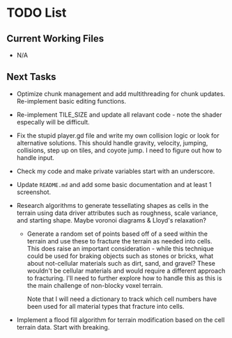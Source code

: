 # TODO List

## Current Working Files

- N/A

## Next Tasks

- Optimize chunk management and add multithreading for chunk updates. Re-implement basic editing functions.

- Re-implement TILE_SIZE and update all relavant code - note the shader especally will be difficult.

- Fix the stupid player.gd file and write my own collision logic or look for alternative solutions. This should handle gravity, velocity, jumping, collisions, step up on tiles, and coyote jump. I need to figure out how to handle input.

- Check my code and make private variables start with an underscore.

- Update `README.md` and add some basic documentation and at least 1 screenshot.

- Research algorithms to generate tessellating shapes as cells in the terrain using data driver attributes such as roughness, scale variance, and starting shape. Maybe voronoi diagrams & Lloyd's relaxation?

  - Generate a random set of points based off of a seed within the terrain and use these to fracture the terrain as needed into cells. This does raise an important consideration - while this technique could be used for braking objects such as stones or bricks, what about not-cellular materials such as dirt, sand, and gravel? These wouldn't be cellular materials and would require a different approach to fracturing. I'll need to further explore how to handle this as this is the main challenge of non-blocky voxel terrain.

    Note that I will need a dictionary to track which cell numbers have been used for all material types that fracture into cells.

- Implement a flood fill algorithm for terrain modification based on the cell terrain data. Start with breaking.
